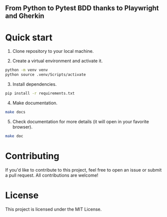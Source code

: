 ## From Python to Pytest BDD thanks to Playwright and Gherkin

# Quick start

1. Clone repository to your local machine.

2. Create a virtual environment and activate it.

```bash
python -m venv venv
python source .venv/Scripts/activate 
```

3. Install dependencies.

```bash
pip install -r requirements.txt
```

4. Make documentation.

```bash
make docs
```

5. Check documentation for more details (it will open in your favorite browser).

```bash
make doc
```

# Contributing
If you'd like to contribute to this project, feel free to open an issue or submit a pull request. 
All contributions are welcome!

# License
This project is licensed under the MIT License.
